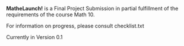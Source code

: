 <b>MatheLaunch!</b> is a Final Project Submission in partial fulfillment of the requirements of the course Math 10.
<p>For information on progress, please consult checklist.txt
<p><p>
Currently in Version 0.1

